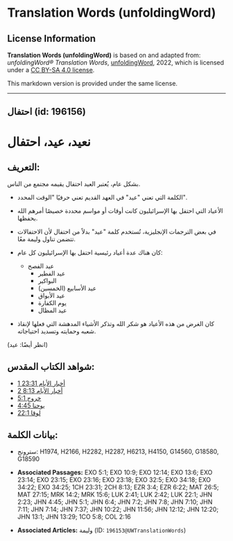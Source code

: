 # Translation Words (unfoldingWord)

## License Information

**Translation Words (unfoldingWord)** is based on and adapted from: _unfoldingWord® Translation Words_, [unfoldingWord](https://unfoldingword.org/utw), 2022, which is licensed under a [CC BY-SA 4.0 license](https://creativecommons.org/licenses/by-sa/4.0/legalcode.en).

This markdown version is provided under the same license.



--------------------------------

## احتفال (id: 196156)

نعيد، عيد، احتفال
=================

التعريف:
--------

بشكل عام، يُعتبر العيد احتفال يقيمه مجتمع من الناس.

* الكلمة التي تعني "عيد" في العهد القديم تعني حرفيًا "الوقت المحدد".
* الأعياد التي احتفل بها الإسرائيليون كانت أوقات أو مواسم محددة خصيصًا أمرهم الله بحفظها.
* في بعض الترجمات الإنجليزية، تُستخدم كلمة "عيد" بدلاً من احتفال لأن الاحتفالات تتضمن تناول وليمة معًا.
* كان هناك عدة أعياد رئيسية احتفل بها الإسرائيليون كل عام:

    + عيد الفصح
        + عيد الفطير
        + البواكير
        + عيد الأسابيع (الخمسين)
        + عيد الأبواق
        + يوم الكفارة
        + عيد المظال
* كان الغرض من هذه الأعياد هو شكر الله وتذكر الأشياء المدهشة التي فعلها لإنقاذ شعبه وحمايته وتسديد احتياجاته.

(انظر أيضًا: عيد)

شواهد الكتاب المقدس:
--------------------

* [1 أخبار الأيام 23:31](https://ref.ly/1Chr23:31)
* [2 أخبار الأيام 8:13](https://ref.ly/2Chr8:13)
* [خروج 5:1](https://ref.ly/Exod5:1)
* [يوحنا 4:45](https://ref.ly/John4:45)
* [لوقا 22:1](https://ref.ly/Luke22:1)

بيانات الكلمة:
--------------

* سترونج: H1974, H2166, H2282, H2287, H6213, H4150, G14560, G18580, G18590

* **Associated Passages:** EXO 5:1; EXO 10:9; EXO 12:14; EXO 13:6; EXO 23:14; EXO 23:15; EXO 23:16; EXO 23:18; EXO 32:5; EXO 34:18; EXO 34:22; EXO 34:25; 1CH 23:31; 2CH 8:13; EZR 3:4; EZR 6:22; MAT 26:5; MAT 27:15; MRK 14:2; MRK 15:6; LUK 2:41; LUK 2:42; LUK 22:1; JHN 2:23; JHN 4:45; JHN 5:1; JHN 6:4; JHN 7:2; JHN 7:8; JHN 7:10; JHN 7:11; JHN 7:14; JHN 7:37; JHN 10:22; JHN 11:56; JHN 12:12; JHN 12:20; JHN 13:1; JHN 13:29; 1CO 5:8; COL 2:16
* **Associated Articles:** وليمة (ID: `196153@UWTranslationWords`)

